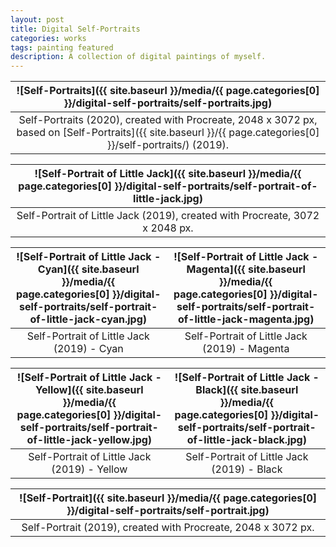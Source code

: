 ```yaml
---
layout: post
title: Digital Self-Portraits
categories: works
tags: painting featured
description: A collection of digital paintings of myself.
---
```


![Self-Portraits]({{ site.baseurl }}/media/{{ page.categories[0] }}/digital-self-portraits/self-portraits.jpg) |
:----------: |
Self-Portraits (2020), created with Procreate, 2048 x 3072 px, based on [Self-Portraits]({{ site.baseurl }}/{{ page.categories[0] }}/self-portraits/) (2019). |

![Self-Portrait of Little Jack]({{ site.baseurl }}/media/{{ page.categories[0] }}/digital-self-portraits/self-portrait-of-little-jack.jpg) |
:----------: |
Self-Portrait of Little Jack (2019), created with Procreate, 3072 x 2048 px. |

![Self-Portrait of Little Jack - Cyan]({{ site.baseurl }}/media/{{ page.categories[0] }}/digital-self-portraits/self-portrait-of-little-jack-cyan.jpg) | ![Self-Portrait of Little Jack - Magenta]({{ site.baseurl }}/media/{{ page.categories[0] }}/digital-self-portraits/self-portrait-of-little-jack-magenta.jpg)
:----------: | :----------:
Self-Portrait of Little Jack (2019) - Cyan | Self-Portrait of Little Jack (2019) - Magenta

![Self-Portrait of Little Jack - Yellow]({{ site.baseurl }}/media/{{ page.categories[0] }}/digital-self-portraits/self-portrait-of-little-jack-yellow.jpg) | ![Self-Portrait of Little Jack - Black]({{ site.baseurl }}/media/{{ page.categories[0] }}/digital-self-portraits/self-portrait-of-little-jack-black.jpg)
:----------: | :----------:
Self-Portrait of Little Jack (2019) - Yellow | Self-Portrait of Little Jack (2019) - Black

![Self-Portrait]({{ site.baseurl }}/media/{{ page.categories[0] }}/digital-self-portraits/self-portrait.jpg) |
:----------: |
Self-Portrait (2019), created with Procreate, 2048 x 3072 px. |
